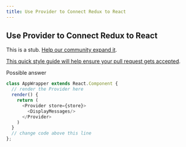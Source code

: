 ```yaml
---
title: Use Provider to Connect Redux to React
---
```

## Use Provider to Connect Redux to React

This is a stub. <a href='https://github.com/freecodecamp/guides/tree/master/src/pages/certifications/front-end-libraries/react-and-redux/use-provider-to-connect-redux-to-react/index.md' target='_blank' rel='nofollow'>Help our community expand it</a>.

<a href='https://github.com/freecodecamp/guides/blob/master/README.md' target='_blank' rel='nofollow'>This quick style guide will help ensure your pull request gets accepted</a>.

<!-- The article goes here, in GitHub-flavored Markdown. Feel free to add YouTube videos, images, and CodePen/JSBin embeds  -->
Possible answer
```javascript
class AppWrapper extends React.Component {
  // render the Provider here
  render() {
    return (
      <Provider store={store}>
        <DisplayMessages/>
      </Provider>
    )
  }
  // change code above this line
};
```
